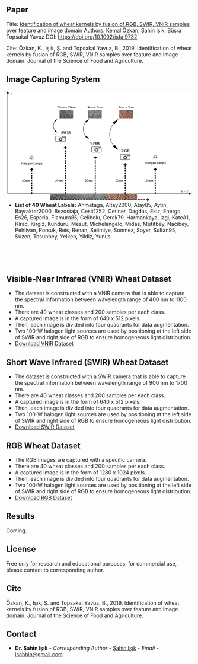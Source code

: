 ## Paper
Title: [Identification of wheat kernels by fusion of RGB, SWIR, VNIR samples over feature and image domain](https://onlinelibrary.wiley.com/doi/abs/10.1002/jsfa.9732)
Authors: Kemal Özkan,  Şahin Işık,  Büşra Topsakal Yavuz
DOI: https://doi.org/10.1002/jsfa.9732


Cite: Özkan, K., Işık, Ş. and Topsakal Yavuz, B., 2019. Identification of wheat kernels by fusion of RGB, SWIR, VNIR samples over feature and image domain. Journal of the Science of Food and Agriculture.

## Image Capturing System
<a href="mage Capturing System"><img src="/images/Fig2_github.png" align="left" height="300" width="500" ></a>

- **List of 40 Wheat Labels:** 
Ahmetaga,	Altay2000,	Atay85,	Aytin,	Bayraktar2000,	Bezostaja,	Cesit1252,	Cetiner,
Dagdas,	Ekiz,	Energo,	Es26,	Esperia,	Flamura85,	Gelibolu,	Gerek79,
Harmankaya,	Izgi,	KateA1,	Kirac,	Kirgiz,	Kunduru,	Mesut,	Michelangelo,
Midas,	Mufitbey,	Nacibey,	Pehlivan,	Porsuk,	Reis,	Renan,	Selimiye,
Sonmez,	Soyer,	Sultan95,	Suzen,	Tosunbey,	Yelken,	Yildiz,	Yunus.

<br />
<br />
<br />


## Visible-Near Infrared (VNIR) Wheat Dataset
- The dataset is constructed with a VNIR camera that is able to capture the spectral information between wavelength range of 400 nm to 1100 nm.
- There are 40 wheat classes and 200 samples per each class.
- A captured image is in the form of 640 x 512 pixels. 
- Then, each image is divided into four quadrants for data augmentation.
- Two 100-W halogen light sources are used by positioning at the left side of SWIR and right side of RGB to ensure homogeneous light distribution.
- [Download VNIR Dataset](https://mega.nz/file/XHoQmQoQ)
## Short Wave Infrared (SWIR) Wheat Dataset
- The dataset is constructed with a SWIR camera that is able to capture the spectral information between wavelength range of 900 nm to 1700 nm.
- There are 40 wheat classes and 200 samples per each class.
- A captured image is  in the form of 640 x 512 pixels. 
- Then, each image is divided into four quadrants for data augmentation.
- Two 100-W halogen light sources are used by positioning at the left side of SWIR and right side of RGB to ensure homogeneous light distribution.
- [Download SWIR Dataset](https://mega.nz/file/maxWgaIT)
## RGB Wheat Dataset
- The RGB images are captured with a specific camera.
- There are 40 wheat classes and 200 samples per each class.
- A captured image is in the form of 1280 x 1024 pixels.
- Then, each image is divided into four quadrants for data augmentation.
- Two 100-W halogen light sources are used by positioning at the left side of SWIR and right side of RGB to ensure homogeneous light distribution.
- [Download RGB Dataset](https://mega.nz/file/jXIDhaLQ)
## Results

Coming.

## License

Free only for research and educational purposes, for commercial use, please contact to corresponding author.

## Cite

Özkan, K., Işık, Ş. and Topsakal Yavuz, B., 2019. Identification of wheat kernels by fusion of RGB, SWIR, VNIR samples over feature and image domain. Journal of the Science of Food and Agriculture.


## Contact

* **Dr. Şahin Işık** - *Corresponding Author* - [Şahin Işık](http://ceng.ogu.edu.tr/Sayfa/Index/32/bolum-personeli) - *Email* - isahhin@gmail.com
